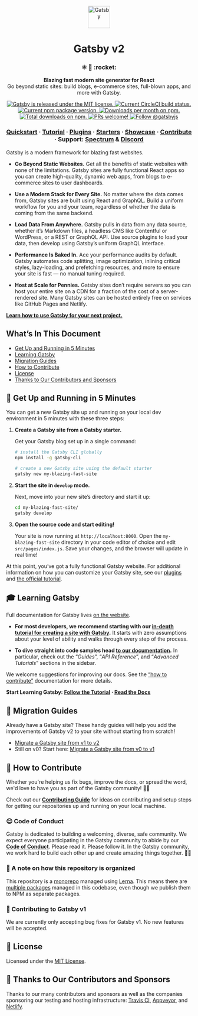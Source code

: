 <p align="center">
  <a href="https://gatsbyjs.org">
    <img alt="Gatsby" src="https://www.gatsbyjs.org/monogram.svg" width="60" />
  </a>
</p>
<h1 align="center">
  Gatsby v2
</h1>

<h3 align="center">
  ⚛️ 📄 :rocket:
</h3>
<p align="center">
  <strong>Blazing fast modern site generator for React</strong><br>
  Go beyond static sites: build blogs, e-commerce sites, full-blown apps, and more with Gatsby.
</p>
<p align="center">
  <a href="https://github.com/gatsbyjs/gatsby/blob/master/LICENSE">
    <img src="https://img.shields.io/badge/license-MIT-blue.svg" alt="Gatsby is released under the MIT license." />
  </a>
  <a href="https://circleci.com/gh/gatsbyjs/gatsby">
    <img src="https://circleci.com/gh/gatsbyjs/gatsby.svg?style=shield" alt="Current CircleCI build status." />
  </a>
  <a href="https://www.npmjs.org/package/gatsby">
    <img src="https://img.shields.io/npm/v/gatsby.svg" alt="Current npm package version." />
  </a>
  <a href="https://npmcharts.com/compare/gatsby?minimal=true">
    <img src="https://img.shields.io/npm/dm/gatsby.svg" alt="Downloads per month on npm." />
  </a>
  <a href="https://npmcharts.com/compare/gatsby?minimal=true">
    <img src="https://img.shields.io/npm/dt/gatsby.svg" alt="Total downloads on npm." />
  </a>
  <a href="https://gatsbyjs.org/docs/how-to-contribute">
    <img src="https://img.shields.io/badge/PRs-welcome-brightgreen.svg" alt="PRs welcome!" />
  </a>
  <a href="https://twitter.com/intent/follow?screen_name=gatsbyjs">
    <img src="https://img.shields.io/twitter/follow/gatsbyjs.svg?label=Follow%20@gatsbyjs" alt="Follow @gatsbyjs" />
  </a>
</p>

<h3 align="center">
  <a href="https://gatsbyjs.org/docs/">Quickstart</a>
  <span> · </span>
  <a href="https://gatsbyjs.org/tutorial/">Tutorial</a>
  <span> · </span>
  <a href="https://gatsbyjs.org/plugins/">Plugins</a>
  <span> · </span>
  <a href="https://gatsbyjs.org/starters/">Starters</a>
  <span> · </span>
  <a href="https://gatsbyjs.org/showcase/">Showcase</a>
  <span> · </span>
  <a href="https://gatsbyjs.org/docs/how-to-contribute/">Contribute</a>
  <span> · </span>
  Support: <a href="https://spectrum.chat/gatsby-js">Spectrum</a>
  <span> & </span>
  <a href="https://discord.gg/0ZcbPKXt5bVoxkfV">Discord</a>
</h3>

Gatsby is a modern framework for blazing fast websites.

- **Go Beyond Static Websites.** Get all the benefits of static websites with none of the
  limitations. Gatsby sites are fully functional React apps so you can create high-quality,
  dynamic web apps, from blogs to e-commerce sites to user dashboards.

- **Use a Modern Stack for Every Site.** No matter where the data comes from, Gatsby sites are
  built using React and GraphQL. Build a uniform workflow for you and your team, regardless of
  whether the data is coming from the same backend.

- **Load Data From Anywhere.** Gatsby pulls in data from any data source, whether it’s Markdown
  files, a headless CMS like Contentful or WordPress, or a REST or GraphQL API. Use source plugins
  to load your data, then develop using Gatsby’s uniform GraphQL interface.

- **Performance Is Baked In.** Ace your performance audits by default. Gatsby automates code
  splitting, image optimization, inlining critical styles, lazy-loading, and prefetching resources,
  and more to ensure your site is fast — no manual tuning required.

- **Host at Scale for Pennies.** Gatsby sites don’t require servers so you can host your entire
  site on a CDN for a fraction of the cost of a server-rendered site. Many Gatsby sites can be
  hosted entirely free on services like GitHub Pages and Netlify.

[**Learn how to use Gatsby for your next project.**](https://gatsbyjs.org/docs/)

## What’s In This Document

- [Get Up and Running in 5 Minutes](#-get-up-and-running-in-5-minutes)
- [Learning Gatsby](#-learning-gatsby)
- [Migration Guides](#-migration-guides)
- [How to Contribute](#-how-to-contribute)
- [License](#memo-license)
- [Thanks to Our Contributors and Sponsors](#-thanks-to-our-contributors-and-sponsors)

## 🚀 Get Up and Running in 5 Minutes

You can get a new Gatsby site up and running on your local dev environment in 5 minutes with these three steps:

1.  **Create a Gatsby site from a Gatsby starter.**

    Get your Gatsby blog set up in a single command:

    ```sh
    # install the Gatsby CLI globally
    npm install -g gatsby-cli

    # create a new Gatsby site using the default starter
    gatsby new my-blazing-fast-site
    ```

2.  **Start the site in `develop` mode.**

    Next, move into your new site’s directory and start it up:

    ```sh
    cd my-blazing-fast-site/
    gatsby develop
    ```

3.  **Open the source code and start editing!**

    Your site is now running at `http://localhost:8000`. Open the `my-blazing-fast-site` directory in your code editor of choice and edit `src/pages/index.js`. Save your changes, and the browser will update in real time!

At this point, you’ve got a fully functional Gatsby website. For additional information on how you can customize your Gatsby site, see our [plugins](https://gatsbyjs.org/plugins/) and [the official tutorial](https://gatsbyjs.org/tutorial/).

## 🎓 Learning Gatsby

Full documentation for Gatsby lives [on the website](https://gatsbyjs.org/).

- **For most developers, we recommend starting with our [in-depth tutorial for creating a site with Gatsby](https://gatsbyjs.org/tutorial/).** It starts with zero assumptions about your level of ability and walks through every step of the process.

- **To dive straight into code samples head [to our documentation](https://gatsbyjs.org/docs/).** In particular, check out the “<i>Guides</i>”, “<i>API Reference</i>”, and “<i>Advanced Tutorials</i>” sections in the sidebar.

We welcome suggestions for improving our docs. See the [“how to contribute”](https://gatsbyjs.org/docs/how-to-contribute/) documentation for more details.

**Start Learning Gatsby: [Follow the Tutorial](https://gatsbyjs.org/tutorial/) · [Read the Docs](https://gatsbyjs.org/docs/)**

## 💼 Migration Guides

Already have a Gatsby site? These handy guides will help you add the improvements of Gatsby v2 to your site without starting from scratch!

- [Migrate a Gatsby site from v1 to v2](https://gatsbyjs.org/docs/migrating-from-v1-to-v2/)
- Still on v0? Start here: [Migrate a Gatsby site from v0 to v1](https://gatsbyjs.org/docs/migrating-from-v0-to-v1/)

## 🤝 How to Contribute

Whether you're helping us fix bugs, improve the docs, or spread the word, we'd love to have you as part of the Gatsby community! :muscle::purple_heart:

Check out our [**Contributing Guide**](https://gatsbyjs.org/docs/how-to-contribute/) for ideas on contributing and setup steps for getting our repositories up and running on your local machine.

### 😊 Code of Conduct

Gatsby is dedicated to building a welcoming, diverse, safe community. We expect everyone participating in the Gatsby community to abide by our [**Code of Conduct**](https://gatsbyjs.org/docs/code-of-conduct/). Please read it. Please follow it. In the Gatsby community, we work hard to build each other up and create amazing things together. 💪💜

### 📝 A note on how this repository is organized

This repository is a [monorepo](https://trunkbaseddevelopment.com/monorepos/) managed using [Lerna](https://github.com/lerna/lerna). This means there are [multiple packages](/packages) managed in this codebase, even though we publish them to NPM as separate packages.

### 🤝 Contributing to Gatsby v1

We are currently only accepting bug fixes for Gatsby v1. No new features will be accepted.

## :memo: License

Licensed under the [MIT License](./LICENSE).

## 💜 Thanks to Our Contributors and Sponsors

Thanks to our many contributors and sponsors as well as the companies sponsoring
our testing and hosting infrastructure: [Travis CI](https://travis-ci.com/), [Appveyor](https://www.appveyor.com/), and [Netlify](https://www.netlify.com/).
